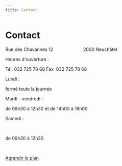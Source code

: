 ```yaml
---
title: Contact
---
```



Contact
=======

<span style="font-weight: normal;">Rue des Chavannes 12                       
2000 Neuchâtel
</span>

Heures d'ouverture :

<span style="font-weight: normal;">Tél. 032 725 78 68
Fax  032 725 78 68</span>

Lundi :

fermé toute la journée

Mardi - vendredi :

de 09h30 à 12h30 et
de 14h00 à 18h00

Samedi :

 

de 09h30 à 12h30

 

[Agrandir le plan](http://maps.google.ch/maps?f=q&source=embed&hl=fr&geocode=&q=rue+des+chavannes+12,+2000&sll=46.362093,9.036255&sspn=4.928221,7.547607&ie=UTF8&hq=&hnear=Rue+des+Chavannes+12,+2000+Neuch%C3%A2tel&ll=46.993807,6.930656&spn=0.004391,0.012317&z=16&iwloc=A)
